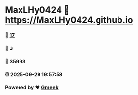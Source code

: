 # MaxLHy0424 :link: https://MaxLHy0424.github.io 
### :page_facing_up: [17](https://MaxLHy0424.github.io/tag.html) 
### :speech_balloon: 3 
### :hibiscus: 35993 
### :alarm_clock: 2025-09-29 19:57:58 
### Powered by :heart: [Gmeek](https://github.com/Meekdai/Gmeek)
